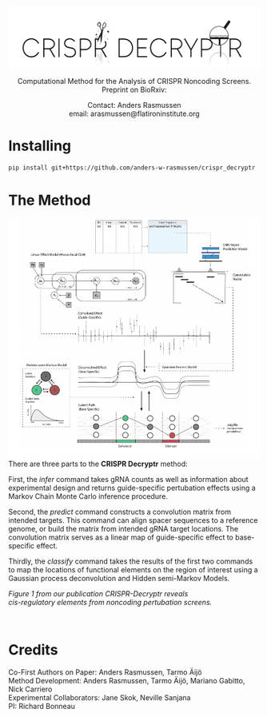 <p align="center">
<img src=/readme_files/decryptr_logo.png alt="drawing" width="550"/>
</p>

<p align="center">
Computational Method for the Analysis of CRISPR Noncoding Screens.   <br />
Preprint on BioRxiv:
</p>

<p align="center">
Contact: Anders Rasmussen   <br />
email: arasmussen@flatironinstitute.org
</p>




# Installing

```bash
pip install git+https://github.com/anders-w-rasmussen/crispr_decryptr
```

# The Method 

<img align="left" src=/readme_files/figure_1.png alt="drawing" width="550"/>

There are three parts to the **CRISPR Decryptr** method:

First, the *infer* command takes gRNA counts as well as information about experimental design and returns guide-specific pertubation effects using a Markov Chain Monte Carlo inference procedure. 

Second, the *predict* command constructs a convolution matrix from intended targets. This command can align spacer sequences to a reference genome, or build the matrix from intended gRNA target locations. The convolution matrix serves as a linear map of guide-specific effect to base-specific effect.

Thirdly, the *classify* command takes the results of the first two commands to map the locations of functional elements on the region of interest using a Gaussian process deconvolution and Hidden semi-Markov Models. 

*Figure 1 from our publication CRISPR-Decryptr reveals  <br />  cis-regulatory elements from noncoding pertubation screens.*

<br>


# Credits

Co-First Authors on Paper: Anders Rasmussen, Tarmo Äijö  <br />
Method Development: Anders Rasmussen, Tarmo Äijö, Mariano Gabitto, Nick Carriero  <br />
Experimental Collaborators: Jane Skok, Neville Sanjana  <br />
PI: Richard Bonneau
